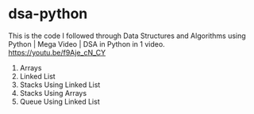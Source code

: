 # dsa-python

This is the code I followed through Data Structures and Algorithms using Python | Mega Video | DSA in Python in 1 video.
https://youtu.be/f9Aje_cN_CY

1. Arrays
2. Linked List
3. Stacks Using Linked List
4. Stacks Using Arrays
5. Queue Using Linked List
